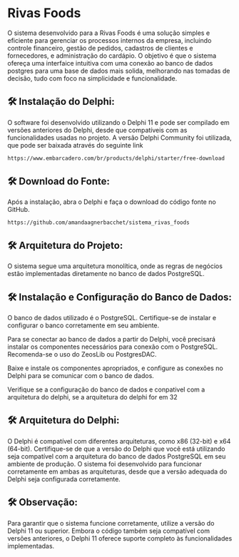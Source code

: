 
# Rivas Foods

O sistema desenvolvido para a Rivas Foods é uma solução simples e eficiente para gerenciar os processos internos da empresa,
incluindo controle financeiro, gestão de pedidos, cadastros de clientes e fornecedores, e administração do cardápio. 
O objetivo é que o sistema ofereça uma interfaice intuitiva com uma conexão ao banco de dados postgres para uma 
base de dados mais solida, melhorando nas tomadas de decisão, tudo com foco na simplicidade e funcionalidade. 





## 🛠️ Instalação do Delphi:

O software foi desenvolvido utilizando o Delphi 11 e pode ser compilado em versões anteriores do Delphi, desde que compatíveis com as funcionalidades usadas no projeto. A versão Delphi Community foi utilizada, que pode ser baixada através do seguinte link

```bash
https://www.embarcadero.com/br/products/delphi/starter/free-download
```
## 🛠️ Download do Fonte:

Após a instalação, abra o Delphi e faça o download do código fonte no GitHub.

```
https://github.com/amandaagnerbacchet/sistema_rivas_foods
```

## 🛠️ Arquitetura do Projeto:

O sistema segue uma arquitetura monolítica, onde as regras de negócios estão implementadas diretamente no banco de dados PostgreSQL.

## 🛠️ Instalação e Configuração do Banco de Dados:



O banco de dados utilizado é o PostgreSQL. Certifique-se de instalar e configurar o banco corretamente em seu ambiente.


Para se conectar ao banco de dados a partir do Delphi, você precisará instalar os componentes necessários para conexão com o PostgreSQL. Recomenda-se o uso do ZeosLib ou PostgresDAC.


Baixe e instale os componentes apropriados, e configure as conexões no Delphi para se comunicar com o banco de dados.

Verifique se a configuração do banco de dados e conpativel com a arquitetura do delphi, se a arquitetura do delphi for em 32



## 🛠️ Arquitetura do Delphi:
O Delphi é compatível com diferentes arquiteturas, como x86 (32-bit) e x64 (64-bit). Certifique-se de que a versão do Delphi que você está utilizando seja compatível com a arquitetura do banco de dados PostgreSQL em seu ambiente de produção.
O sistema foi desenvolvido para funcionar corretamente em ambas as arquiteturas, desde que a versão adequada do Delphi seja configurada corretamente.

## 🛠️ Observação:

Para garantir que o sistema funcione corretamente, utilize a versão do Delphi 11 ou superior. Embora o código também seja compatível com versões anteriores, o Delphi 11 oferece suporte completo às funcionalidades implementadas.
